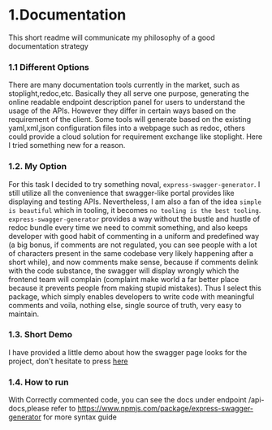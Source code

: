 # 1.Documentation
This short readme will communicate my philosophy of a good documentation strategy

### 1.1 Different Options
There are many documentation tools currently in the market, such as stoplight,redoc,etc. Basically they all serve one purpose, generating the online readable endpoint description panel for users to understand the usage of the APIs. However they differ in certain ways based on the requirement of the client. Some tools will generate based on the existing yaml,xml,json configuration files into a webpage such as redoc, others could provide a cloud solution for requirement exchange like stoplight. Here I tried something new for a reason.

### 1.2. My Option
For this task I decided to try something noval, `express-swagger-generator`. I still utilize all the convenience that swagger-like portal provides like displaying and testing APIs. Nevertheless, I am also a fan of the idea `simple is beautiful` which in tooling, it becomes `no tooling is the best tooling`. `express-swagger-generator` provides a way without the bustle and hustle of redoc bundle every time we need to commit something, and also keeps developer with good habit of commenting in a uniform and predefined way (a big bonus, if comments are not regulated, you can see people with a lot of characters present in the same codebase very likely happening after a short while), and now comments make sense, because if comments delink with the code substance, the swagger will display wrongly which the frontend team will complain (complaint make world a far better place because it prevents people from making stupid mistakes). Thus I select this package, which simply enables developers to write code with meaningful comments and voila, nothing else, single source of truth, very easy to maintain.

### 1.3. Short Demo
I have provided a little demo about how the swagger page looks for the project, don't hesitate to press [here](https://github.com/ryonzhang/backend-coding-test/blob/1.documentation/assets/1-documentation.webm "here")

### 1.4. How to run
With Correctly commented code, you can see the docs under endpoint /api-docs,please refer to https://www.npmjs.com/package/express-swagger-generator for more syntax guide
